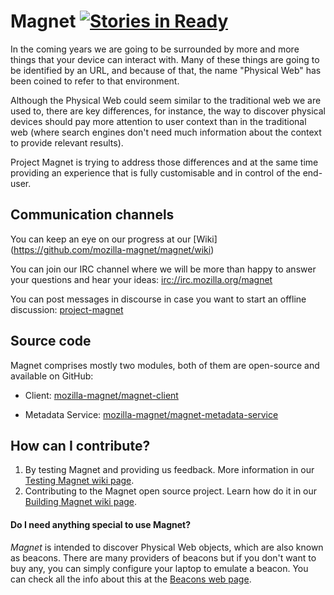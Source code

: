 # Magnet [![Stories in Ready](https://badge.waffle.io/mozilla-magnet/magnet.png?label=ready&title=Ready)](https://waffle.io/mozilla-magnet/magnet)

In the coming years we are going to be surrounded by more and more things that your device can interact with. Many of these things are going to be identified by an URL, and because of that, the name "Physical Web" has been coined to refer to that environment.

Although the Physical Web could seem similar to the traditional web we are used to, there are key differences, for instance, the way to discover physical devices should pay more attention to user context than in the traditional web (where search engines don't need much information about the context to provide relevant results).

Project Magnet is trying to address those differences and at the same time providing an experience that is fully customisable and in control of the end-user.

## Communication channels

You can keep an eye on our progress at our [Wiki] (https://github.com/mozilla-magnet/magnet/wiki)

You can join our IRC channel where we will be more than happy to answer your questions and hear your ideas: [irc://irc.mozilla.org/magnet](irc://irc.mozilla.org/magnet)

You can post messages in discourse in case you want to start an offline discussion: [project-magnet](https://discourse.mozilla-community.org/c/connected-devices/project-magnet)

## Source code

Magnet comprises mostly two modules, both of them are open-source and available on GitHub:

* Client: [mozilla-magnet/magnet-client](https://github.com/mozilla-magnet/magnet-client)

* Metadata Service: [mozilla-magnet/magnet-metadata-service](https://github.com/mozilla-magnet/magnet-metadata-service)

## How can I contribute?

1. By testing Magnet and providing us feedback. More information in our [Testing Magnet wiki page](https://github.com/mozilla-magnet/magnet/wiki/Testing-Magnet).
2. Contributing to the Magnet open source project. Learn how do it in our [Building Magnet wiki page](https://github.com/mozilla-magnet/magnet/wiki/Building-Magnet-client).

#### Do I need anything special to use Magnet?

*Magnet* is intended to discover Physical Web objects, which are also known as beacons. There are many providers of beacons but if you don't want to buy any, you can simply configure your laptop to emulate a beacon. You can check all the info about this at the [Beacons web page](https://github.com/mozilla-magnet/magnet/wiki/Beacons).
